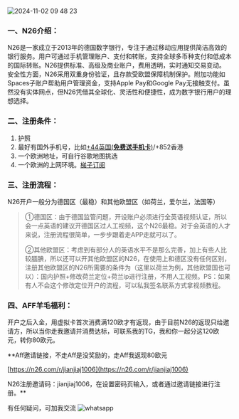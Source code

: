 ![2024-11-02 09 48 23](https://github.com/user-attachments/assets/0d544190-8715-4975-b3d7-bc2826df5439)

### 一、N26介绍：
N26是一家成立于2013年的德国数字银行，专注于通过移动应用提供简洁高效的银行服务。用户可通过手机管理账户、支付和转账，支持全球多币种支付和低成本的国际转账。N26提供标准、高级及商业账户，费用透明，实时通知交易变动。
安全性方面，N26采用双重身份验证，且存款受欧盟保障机制保护。附加功能如Spaces子账户帮助用户管理资金，支持Apple Pay和Google Pay无接触支付。虽然没有实体网点，但N26凭借其全球化、灵活性和便捷性，成为数字银行用户的理想选择。

### 二、注册条件：

1. 护照
2. 最好有国外手机号，比如[+44英国(**免费送手机卡**)](https://nb1288.github.io/post/13.html)/+852香港
3. 一个欧洲地址，可自行谷歌地图挑选
4. 一个欧洲的上网环境。[梯子订阅](https://nb1288.github.io/post/13.html)

### 三、注册流程：
N26开户一般分为德国区（最稳）和其他欧盟区（如荷兰，爱尔兰，法国等）

> ①德国区：由于德国监管问题，开设账户必须进行全英语视频认证，所以会一点英语的建议开德国区过人工视频，这个N26最稳。对于会英语的人才来说，注册流程很简单，一步步跟着走APP走就可以了。
> 
> ②其他欧盟区：考虑到有部分人的英语水平不是那么完善，加上有些人比较腼腆，所以还可以开其他欧盟区的N26，在使用上和德区没有任何区别，注册其他欧盟区的N26所需要的条件为（这里以荷兰为例，其他欧盟国也可以）：国内护照+修改荷兰定位+荷兰ip进行注册，不用人工视频。PS：如果有人不会这个修改定位开户的流程，可以私我签名联系方式拿视频教程。

### 四、AFF羊毛福利：

开户之后入金，用虚拟卡首次消费满120欧才有返现，由于目前N26的返现只给邀请方，所以当你走我邀请并消费达标，可联系我的TG，我和你一起分这120欧元，转你80欧元。

**Aff邀请链接，不走Aff是没奖励的，走Aff我返现80欧元

[https://n26.com/r/jianjiaj1006](https://n26.com/r/jianjiaj1006)

N26注册邀请码：jianjiaj1006，在设置密码页输入，或者通过邀请链接进行注册。**

有任何疑问，可加我交流
![whatsapp](https://github.com/user-attachments/assets/dc5c7a78-b4dc-4fda-805a-796418a7090f)

